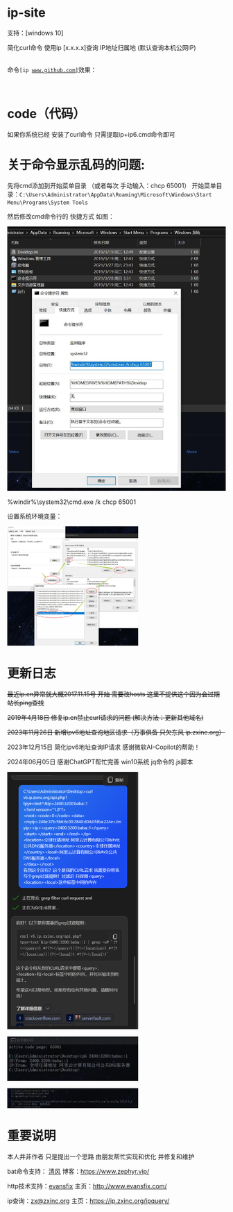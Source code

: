# ip-site
支持：[windows 10]

简化curl命令 使用ip [x.x.x.x]查询 IP地址归属地 (默认查询本机公网IP)

<br>命令<code>[ip www.github.com]</code>效果：</br>
<p><a href="https://wx2.sinaimg.cn/mw1024/0066ebxvgy1flk5y1o6gqj30bc060tbg.jpg" target="_blank"><img src="https://wx2.sinaimg.cn/mw1024/0066ebxvgy1flk5y1o6gqj30bc060tbg.jpg" alt="" style="max-width:60%;"></a></p>

# code（代码）
如果你系统已经 安装了curl命令 只需提取ip+ip6.cmd命令即可


# 关于命令显示乱码的问题:
先将cmd添加到开始菜单目录 （或者每次 手动输入：chcp 65001）
开始菜单目录：```C:\Users\Administrator\AppData\Roaming\Microsoft\Windows\Start Menu\Programs\System Tools```

然后修改cmd命令行的 快捷方式 如图：
<p><a href="https://github.com/game-turn-over-skill-group/ip-site/blob/cb0c29dfef313f51e0f1b48a285e645b89f2a5c6/%E7%8B%AC%E7%AB%8Bcurl%E6%BA%90%E7%A0%81/%E8%AE%BE%E7%BD%AE%E5%BC%80%E5%A7%8B%E8%8F%9C%E5%8D%95cmd%E5%91%BD%E4%BB%A4%E8%A1%8C%E5%BF%AB%E6%8D%B7%E6%96%B9%E5%BC%8F.jpg" target="_blank"><img src="https://github.com/game-turn-over-skill-group/ip-site/blob/cb0c29dfef313f51e0f1b48a285e645b89f2a5c6/%E7%8B%AC%E7%AB%8Bcurl%E6%BA%90%E7%A0%81/%E8%AE%BE%E7%BD%AE%E5%BC%80%E5%A7%8B%E8%8F%9C%E5%8D%95cmd%E5%91%BD%E4%BB%A4%E8%A1%8C%E5%BF%AB%E6%8D%B7%E6%96%B9%E5%BC%8F.jpg" alt="" style="max-width:100%;"></a></p>

%windir%\system32\cmd.exe /k chcp 65001

设置系统环境变量：
<p><a href="https://raw.githubusercontent.com/game-turn-over-skill-group/ip-site/master/code/%E8%AE%BE%E7%BD%AE%E4%BD%A0%E7%9A%84%E7%B3%BB%E7%BB%9F%E7%8E%AF%E5%A2%83%E5%8F%98%E9%87%8F.jpg" target="_blank"><img src="https://raw.githubusercontent.com/game-turn-over-skill-group/ip-site/master/code/%E8%AE%BE%E7%BD%AE%E4%BD%A0%E7%9A%84%E7%B3%BB%E7%BB%9F%E7%8E%AF%E5%A2%83%E5%8F%98%E9%87%8F.jpg" alt="" style="max-width:60%;"></a></p>


# 更新日志
~~最近ip.cn异常就大概2017.11.15号 开始 需要改hosts 这里不提供这个因为会过期 站长ping查找~~

~~2019年4月18日 修复ip.cn禁止curl请求的问题 (解决方法：更新其他域名)~~

~~2023年11月26日 新增ipv6地址查询地区请求（万事俱备 只欠东风 ip.zxinc.org）~~

2023年12月15日 简化ipv6地址查询IP请求 感谢微软AI-Copilot的帮助！

2024年06月05日 感谢ChatGPT帮忙完善 win10系统 jq命令的.js脚本

<p><a href="https://raw.githubusercontent.com/game-turn-over-skill-group/ip-site/150d93ac708838d15e9468018cac117a1d57b7f8/code/%E6%84%9F%E8%B0%A2%E5%BE%AE%E8%BD%AFAI-Copilot%E7%9A%84%E5%B8%AE%E5%8A%A9%EF%BC%81.png" target="_blank"><img src="https://raw.githubusercontent.com/game-turn-over-skill-group/ip-site/150d93ac708838d15e9468018cac117a1d57b7f8/code/%E6%84%9F%E8%B0%A2%E5%BE%AE%E8%BD%AFAI-Copilot%E7%9A%84%E5%B8%AE%E5%8A%A9%EF%BC%81.png" alt="" style="max-width:60%;"></a></p>

<p><a href="https://raw.githubusercontent.com/game-turn-over-skill-group/ip-site/9c61ce5360ef42c4fe4d3d9763c0355270b0f7c2/code/%E6%96%B0%E5%A2%9E%E6%8E%92%E7%89%88%E6%98%BE%E7%A4%BA.jpg" target="_blank"><img src="https://raw.githubusercontent.com/game-turn-over-skill-group/ip-site/9c61ce5360ef42c4fe4d3d9763c0355270b0f7c2/code/%E6%96%B0%E5%A2%9E%E6%8E%92%E7%89%88%E6%98%BE%E7%A4%BA.jpg" alt="" style="max-width:60%;"></a></p>

<p><a href="https://raw.githubusercontent.com/game-turn-over-skill-group/ip-site/master/code/%E5%BF%85%E9%A1%BB%E4%BD%BF%E7%94%A8https%E6%9F%A5%E8%AF%A2%3D%E5%8E%9F%E5%9B%A0%E6%9C%AA%E7%9F%A5.png" target="_blank"><img src="https://raw.githubusercontent.com/game-turn-over-skill-group/ip-site/master/code/%E5%BF%85%E9%A1%BB%E4%BD%BF%E7%94%A8https%E6%9F%A5%E8%AF%A2%3D%E5%8E%9F%E5%9B%A0%E6%9C%AA%E7%9F%A5.png" alt="" style="max-width:60%;"></a></p>


# 重要说明
本人并非作者 只是提出一个思路 由朋友帮忙实现和优化 并修复和维护

bat命令支持： <a href="https://www.feng.ee/">清风</a>  博客：https://www.zephyr.vip/

http技术支持：<a href="http://evansfix.com/">evansfix</a>  主页：http://www.evansfix.com/

ip查询：<a href="http://www.zxinc.org/index.htm">zx@zxinc.org</a>  主页：https://ip.zxinc.org/ipquery/
